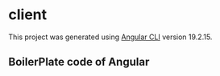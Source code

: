 # client

This project was generated using [Angular CLI](https://github.com/angular/angular-cli) version 19.2.15.

## BoilerPlate code of Angular